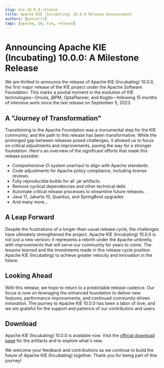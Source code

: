 ```yaml
---
slug: kie_10_0_0_release
title: Apache KIE (Incubating) 10.0.0 Release Announcement
authors: [porcelli]
tags: [apache, 10, kie, release]
---
```


# Announcing Apache KIE (Incubating) 10.0.0: A Milestone Release

We are thrilled to announce the release of Apache KIE (Incubating) 10.0.0, the first major release of the KIE project under the Apache Software Foundation. This marks a pivotal moment in the evolution of KIE technologies—Drools, jBPM, OptaPlanner, and Kogito—following 15 months of intensive work since the last release on September 5, 2023.

## A "Journey of Transformation"

Transitioning to the Apache Foundation was a monumental step for the KIE community, and the path to this release has been transformative. While the prolonged gap between releases posed challenges, it allowed us to focus on critical adjustments and improvements, paving the way for a stronger foundation. Here's an overview of the significant efforts that made this release possible:

- Comprehensive CI system overhaul to align with Apache standards.
- Code adjustments for Apache policy compliance, including license reviews.
- Fully reproducible builds for all .jar artifacts.
- Remove cyclical dependencies and other technical debt.
- Automate critical release processes to streamline future releases.
- Java 17, Jakarta 10, Quarkus, and SpringBoot upgrades
- And many more...

## A Leap Forward

Despite the frustrations of a longer-than-usual release cycle, the challenges have ultimately strengthened the project. Apache KIE (Incubating) 10.0.0 is not just a new version; it represents a rebirth under the Apache umbrella, with improvements that will serve our community for years to come. The lessons learned and the investments made in this release cycle position Apache KIE (Incubating) to achieve greater velocity and innovation in the future.

## Looking Ahead

With this release, we hope to return to a predictable release cadence. Our focus is now on leveraging the enhanced foundation to deliver new features, performance improvements, and continued community-driven innovation. The journey to Apache KIE 10.0.0 has been a labor of love, and we are grateful for the support and patience of our contributors and users.

## Download

Apache KIE (Incubating) 10.0.0 is available now. Visit the [official download page](/docs/start/download_10_0_0) for the artifacts and to explore what's new.

We welcome your feedback and contributions as we continue to build the future of Apache KIE (Incubating) together. Thank you for being part of this journey!
